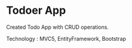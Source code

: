 # Todoer App

Created Todo App with CRUD operations.

Technology : MVC5, EntityFramework, Bootstrap

